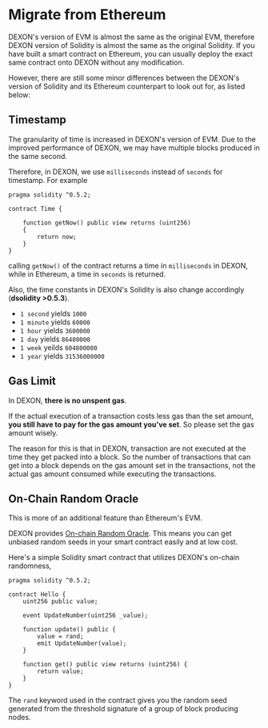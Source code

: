# Migrate from Ethereum

DEXON's version of EVM is almost the same as the original EVM, therefore DEXON version of Solidity is almost the same as the original Solidity. If you have built a smart contract on Ethereum, you can usually deploy the exact same contract onto DEXON without any modification.

However, there are still some minor differences between the DEXON's version of Solidity and its Ethereum counterpart to look out for, as listed below:

## Timestamp

The granularity of time is increased in DEXON's version of EVM. Due to the improved performance of DEXON, we may have multiple blocks produced in the same second.

Therefore, in DEXON, we use `milliseconds` instead of `seconds` for timestamp. For example
```
pragma solidity ^0.5.2;

contract Time {

    function getNow() public view returns (uint256)
    {
        return now;
    }
}
```
calling `getNow()` of the contract returns a time in `milliseconds` in DEXON, while in Ethereum, a time in `seconds` is returned.

Also, the time constants in DEXON's Solidity is also change accordingly (**dsolidity >0.5.3**).
- `1 second` yields `1000`
- `1 minute` yields `60000`
- `1 hour` yields `3600000`
- `1 day` yields `86400000`
- `1 week` yeilds `604800000`
- `1 year` yields `31536000000`

## Gas Limit

In DEXON, **there is no unspent gas**.

If the actual execution of a transaction costs less gas than the set amount, **you still have to pay for the gas amount you've set**. So please set the gas amount wisely.

The reason for this is that in DEXON, transaction are not executed at the time they get packed into a block. So the number of transactions that can get into a block depends on the gas amount set in the transactions, not the actual gas amount consumed while executing the transactions.

## On-Chain Random Oracle

This is more of an additional feature than Ethereum's EVM.

DEXON provides [On-chain Random Oracle](On-Chain-Random-Oracle.md). This means you can get unbiased random seeds in your smart contract easily and at low cost.

Here's a simple Solidity smart contract that utilizes DEXON's on-chain randomness,
```
pragma solidity ^0.5.2;

contract Hello {
    uint256 public value;

    event UpdateNumber(uint256 _value);

    function update() public {
        value = rand;
        emit UpdateNumber(value);
    }

    function get() public view returns (uint256) {
        return value;
    }
}
```
The `rand` keyword used in the contract gives you the random seed generated from the threshold signature of a group of block producing nodes.
